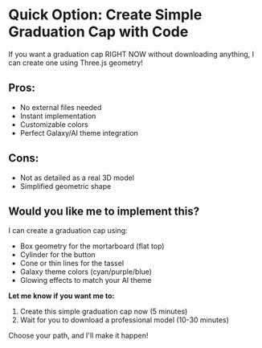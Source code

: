 # Quick Option: Create Simple Graduation Cap with Code

If you want a graduation cap RIGHT NOW without downloading anything, I can create one using Three.js geometry!

## Pros:
- No external files needed
- Instant implementation
- Customizable colors
- Perfect Galaxy/AI theme integration

## Cons:
- Not as detailed as a real 3D model
- Simplified geometric shape

## Would you like me to implement this?

I can create a graduation cap using:
- Box geometry for the mortarboard (flat top)
- Cylinder for the button
- Cone or thin lines for the tassel
- Galaxy theme colors (cyan/purple/blue)
- Glowing effects to match your AI theme

**Let me know if you want me to:**
1. Create this simple graduation cap now (5 minutes)
2. Wait for you to download a professional model (10-30 minutes)

Choose your path, and I'll make it happen!
